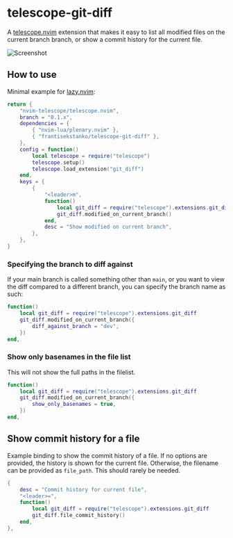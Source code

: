 # telescope-git-diff

A [telescope.nvim](https://github.com/nvim-telescope/telescope.nvim)
extension that makes it easy to list all modified files on the current branch
branch, or show a commit history for the current file.

![Screenshot](https://i.imgur.com/Lu2G618.png)

## How to use

Minimal example for [lazy.nvim](https://github.com/folke/lazy.nvim):

```lua
return {
    "nvim-telescope/telescope.nvim",
    branch = "0.1.x",
    dependencies = {
        { "nvim-lua/plenary.nvim" },
        { "frantisekstanko/telescope-git-diff" },
    },
    config = function()
        local telescope = require("telescope")
        telescope.setup()
        telescope.load_extension("git_diff")
    end,
    keys = {
        {
            "<leader>m",
            function()
                local git_diff = require("telescope").extensions.git_diff
                git_diff.modified_on_current_branch()
            end,
            desc = "Show modified on current branch",
        },
    },
}
```

### Specifying the branch to diff against

If your main branch is called something other than `main`, or you want to view
the diff compared to a different branch, you can specify the branch name as
such:

```lua
function()
    local git_diff = require("telescope").extensions.git_diff
    git_diff.modified_on_current_branch({
        diff_against_branch = "dev",
    })
end,
```

### Show only basenames in the file list

This will not show the full paths in the filelist.

```lua
function()
    local git_diff = require("telescope").extensions.git_diff
    git_diff.modified_on_current_branch({
        show_only_basenames = true,
    })
end,
```

## Show commit history for a file

Example binding to show the commit history of a file. If no options are
provided, the history is shown for the current file. Otherwise, the filename
can be provided as `file_path`. This should rarely be needed.

```lua
{
    desc = "Commit history for current file",
    "<leader>=",
    function()
        local git_diff = require("telescope").extensions.git_diff
        git_diff.file_commit_history()
    end,
},
```
